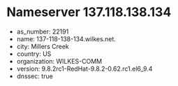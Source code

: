 # Nameserver 137.118.138.134

* as_number: 22191
* name: 137-118-138-134.wilkes.net.
* city: Millers Creek
* country: US
* organization: WILKES-COMM
* version: 9.8.2rc1-RedHat-9.8.2-0.62.rc1.el6_9.4
* dnssec: true
